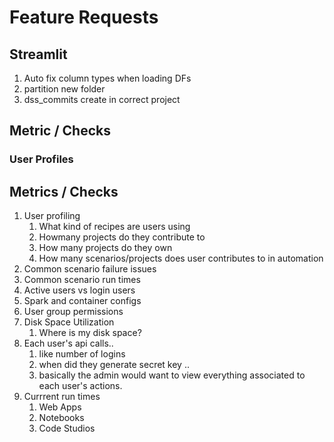 # Feature Requests

## Streamlit

1. Auto fix column types when loading DFs
1. partition new folder
1. dss_commits create in correct project

## Metric / Checks

### User Profiles


## Metrics / Checks
1. User profiling
    1. What kind of recipes are users using
    1. Howmany projects do they contribute to
    1. How many projects do they own
    1. How many scenarios/projects does user contributes to in automation
1. Common scenario failure issues
1. Common scenario run times
1. Active users vs login users
1. Spark and container configs
1. User group permissions
1. Disk Space Utilization
    1. Where is my disk space?
1. Each user's api calls.. 
    1. like number of logins
    1. when did they generate secret key .. 
    1. basically the admin would want to view everything associated to each user's actions.
1. Currrent run times
    1. Web Apps
    1. Notebooks
    1. Code Studios